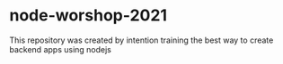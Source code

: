 # node-worshop-2021
This repository was created by intention training the best way to create backend apps using nodejs
